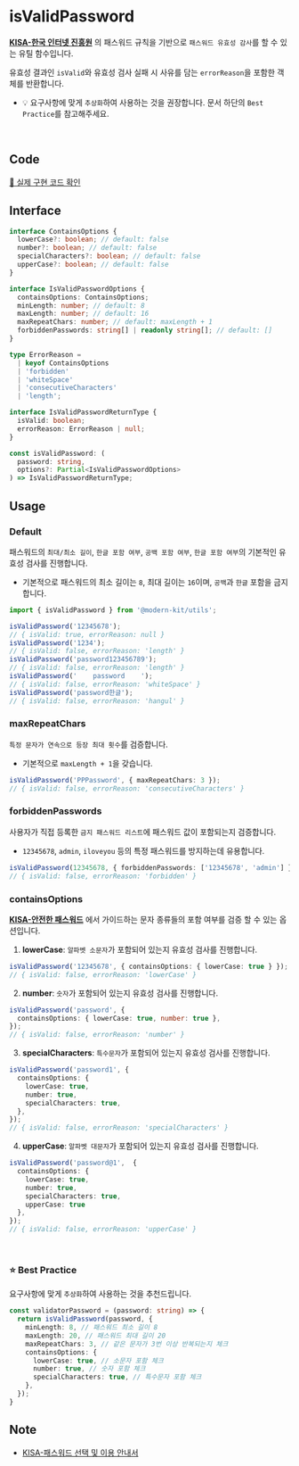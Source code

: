 # isValidPassword

**[KISA-한국 인터넷 진흥원](https://www.kisa.or.kr/)** 의 패스워드 규칙을 기반으로 `패스워드 유효성 감사`를 할 수 있는 유틸 함수입니다.

유효성 결과인 `isValid`와 유효성 검사 실패 시 사유를 담는 `errorReason`을 포함한 객체를 반환합니다.

- 💡 요구사항에 맞게 `추상화`하여 사용하는 것을 권장합니다. 문서 하단의 `Best Practice`를 참고해주세요.

<br />

## Code
[🔗 실제 구현 코드 확인](https://github.com/modern-agile-team/modern-kit/blob/main/packages/utils/src/validator/isValidPassword/index.ts)

## Interface
```ts title="typescript"
interface ContainsOptions {
  lowerCase?: boolean; // default: false
  number?: boolean; // default: false
  specialCharacters?: boolean; // default: false
  upperCase?: boolean; // default: false
}

interface IsValidPasswordOptions {
  containsOptions: ContainsOptions;
  minLength: number; // default: 8
  maxLength: number; // default: 16
  maxRepeatChars: number; // default: maxLength + 1
  forbiddenPasswords: string[] | readonly string[]; // default: []
}

type ErrorReason =
  | keyof ContainsOptions
  | 'forbidden'
  | 'whiteSpace'
  | 'consecutiveCharacters'
  | 'length';

interface IsValidPasswordReturnType {
  isValid: boolean;
  errorReason: ErrorReason | null;
}
```
```ts title="typescript"
const isValidPassword: (
  password: string,
  options?: Partial<IsValidPasswordOptions>
) => IsValidPasswordReturnType;
```

## Usage
### Default
패스워드의 `최대/최소 길이`, `한글 포함 여부`, `공백 포함 여부`, `한글 포함 여부`의 기본적인 유효성 검사를 진행합니다.
- 기본적으로 패스워드의 최소 길이는 `8`, 최대 길이는 `16`이며, `공백`과 `한글` 포함을 금지합니다.
```ts title="typescript"
import { isValidPassword } from '@modern-kit/utils';

isValidPassword('12345678');
// { isValid: true, errorReason: null }
isValidPassword('1234');
// { isValid: false, errorReason: 'length' }
isValidPassword('password123456789');
// { isValid: false, errorReason: 'length' }
isValidPassword('    password    ');
// { isValid: false, errorReason: 'whiteSpace' }
isValidPassword('password한글');
// { isValid: false, errorReason: 'hangul' }
```

### maxRepeatChars
`특정 문자가 연속으로 등장 최대 횟수`를 검증합니다.
- 기본적으로 `maxLength + 1`을 갖습니다.
```ts title="typescript"
isValidPassword('PPPassword', { maxRepeatChars: 3 });
// { isValid: false, errorReason: 'consecutiveCharacters' }
```

### forbiddenPasswords
사용자가 직접 등록한 `금지 패스워드 리스트`에 패스워드 값이 포함되는지 검증합니다.
- `12345678`, `admin`, `iloveyou` 등의 특정 패스워드를 방지하는데 유용합니다.
```ts title="typescript"
isValidPassword(12345678, { forbiddenPasswords: ['12345678', 'admin'] });
// { isValid: false, errorReason: 'forbidden' }
```

### containsOptions
**[KISA-안전한 패스워드](https://www.privacy.go.kr/pds/passwd_encrypt.pdf)** 에서 가이드하는 문자 종류들의 포함 여부를 검증 할 수 있는 옵션입니다.

1. **lowerCase**: `알파벳 소문자`가 포함되어 있는지 유효성 검사를 진행합니다.
```ts title="typescript"
isValidPassword('12345678', { containsOptions: { lowerCase: true } });
// { isValid: false, errorReason: 'lowerCase' }
```

2. **number**: `숫자`가 포함되어 있는지 유효성 검사를 진행합니다.
```ts title="typescript"
isValidPassword('password', {
  containsOptions: { lowerCase: true, number: true },
});
// { isValid: false, errorReason: 'number' }
```

3. **specialCharacters**: `특수문자`가 포함되어 있는지 유효성 검사를 진행합니다.
```ts title="typescript"
isValidPassword('password1', {
  containsOptions: { 
    lowerCase: true, 
    number: true,
    specialCharacters: true,
  },
});
// { isValid: false, errorReason: 'specialCharacters' }
```

4. **upperCase**: `알파벳 대문자`가 포함되어 있는지 유효성 검사를 진행합니다.
```ts title="typescript"
isValidPassword('password@1',  {
  containsOptions: { 
    lowerCase: true, 
    number: true,
    specialCharacters: true,
    upperCase: true
  },
});
// { isValid: false, errorReason: 'upperCase' }
```

<br />

### ⭐️ Best Practice
요구사항에 맞게 `추상화`하여 사용하는 것을 추천드립니다.
 
```ts
const validatorPassword = (password: string) => {
  return isValidPassword(password, {
    minLength: 8, // 패스워드 최소 길이 8
    maxLength: 20, // 패스워드 최대 길이 20
    maxRepeatChars: 3, // 같은 문자가 3번 이상 반복되는지 체크
    containsOptions: { 
      lowerCase: true, // 소문자 포함 체크
      number: true, // 숫자 포함 체크
      specialCharacters: true, // 특수문자 포함 체크
    },
  });
}
```

## Note
- [KISA-패스워드 선택 및 이용 안내서](https://www.privacy.go.kr/pds/passwd_encrypt.pdf)